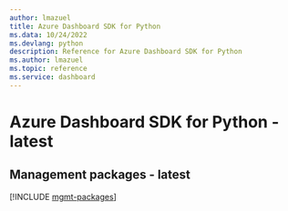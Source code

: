 ```yaml
---
author: lmazuel
title: Azure Dashboard SDK for Python
ms.data: 10/24/2022
ms.devlang: python
description: Reference for Azure Dashboard SDK for Python
ms.author: lmazuel
ms.topic: reference
ms.service: dashboard
---
```

# Azure Dashboard SDK for Python - latest

## Management packages - latest
[!INCLUDE [mgmt-packages](dashboard-mgmt-index.md)]